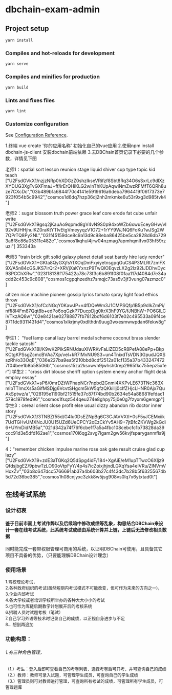 # dbchain-exam-admin

## Project setup
```
yarn install
```

### Compiles and hot-reloads for development
```
yarn serve
```

### Compiles and minifies for production
```
yarn build
```

### Lints and fixes files
```
yarn lint
```

### Customize configuration
See [Configuration Reference](https://cli.vuejs.org/config/).


1.终端 vue create '你的应用名称' 初始化自己的vue应用
2.使用npm install dbchain-js-client 安装dbchain前端依赖
3.去DBChain首页记录下必要的几个参数，详情见下图

老师1：spatial sort lesson reunion stage liquid shiver cup type topic kid teach ["U2FsdGVkX1/nzjzNRp0hXDGzZ0shzIkseVRifzf8Sbt8Rq34O6sSxrLc9dlXzXYDUG3XgTvGXFmaJ+ff/irErQHiKLG2wlnThKUpAqwiNmZwzRFMfT6QRh8uze7CXcDc","03b489b1a6844f70c4141e5919616a6deba7964419f06f7373e7923f054b5c9942","cosmos1d6dq7hzp36dj2nh2mkmke6u53r9xg3d985tvk4"]

老师2：sugar blossom truth power grace leaf core erode fat cube unfair write  ["U2FsdGVkX19gsq2jKauAo9qpmd8gV4vN9S0p94xoWZb6xwuEceyGHw/vI92v9UHHjhulKZ0raKtYTlvEtgVmeyyqzV1O72+1rYY9WJNQ6FoKuTwJSg2W7QPrTQ8Py2NL","031f45159dce8c9a13d9c98eba86425be5ca2828d6db7293a6f8c86a05311c482e","cosmos1kqhul4jrw04nzmag7apmhqmlfvx03hf59rzuzl"]  353343a

老师3  "train brick gift solid galaxy planet detail seat barely hire lady render"  ["U2FsdGVkX1+GKta8QyGXjfsYfXOqDmFxyiyetnsgpqGuCS4P3MLRt7zmFX9X/A5n84cGSJKS7irQr2+XRVjXaKYxnzP9TwQlOEqvzLX2g2Iz92IJDDhvDyc9SPCChXRw","023f18138f175422a78c73f3c6b891f08f01aa117d4084d7e34acdd2c453c9c808","cosmos1cgpqhzedhz7smqjc73as5v3jf3vung07azmzc0"]

citizen nice machine pioneer gossip lyrics tomato spray light food ethics throw  
["U2FsdGVkX1/ofCcNGqY0KawJP+v4fDQeWm3J1CMPSQfp1B5p9dIkZmPi/nffI8I4Fm87Qqt8b+edPo6oqGzkP7DucpDjg0ItrX3hF9YG/fJNBhW+PO6GlLCiVTkzAQ8w","02e8421ae02788877fb7812bdf6d6103f7e02c495533a09f4ce8711dc9311431d4","cosmos1xlkrjmy0xdlthdn9uug3wxesmwwpdan6fekw8g"]



学生1：
"fuel lamp canal lazy barrel medal scheme coconut brass slender tackle satoshi" ["U2FsdGVkX18l/K9wK2PikSRNUdauXIWRKvFaLiZED5cR8PefA88ePp+BkpKCtgKPSsgZcmcBVAa7Xp/vel+kR7lMvNU9S3+un4TnixdTsVDN3GpudJQXSszRh/o33OqE","036e227ba9ea5f210bbd8cdf2512a01cf135a37b4332474727f04bee1b8b58506b","cosmos15za2ksxwvh9jwhsh0rep2965fkc755epz5xfer"]
学生2："cross dirt blouse sheriff option system enemy anchor flight desk employ essay"  ["U2FsdGVkX1+sP6/0mrDZtWPhapNCr7npbd2Gnmi4XKPvLE673TNc363XmibTTImcXs5aGifMSDjg6VcvtSHgcm5kW5qfzQKkillj0cIfZHjcLHNR0Ajx7QuAkSptwz/a","028195e1190bf21515fe37c87f74bd90b2634e54a88681fefdac1579c1978fed96","cosmos1fsqz544qeu274e8ghpy75j0e0g7fzyxm6gemgp"]
学生3：cereal orient close profit else usual dizzy abandon rib doctor inner story   ["U2FsdGVkX1/3TNBZf55d/G4Iu0DsEZNpBg6C3CJAVVXtI+0sF5yJCEMxiik7UdTGHvUMXNcJU0U15UZd6UeCPCY2oEzCkYv5AH9+7jtBfcZKVWg2kGdi6+UYmDidMB5a","021d342a74f76f6cbe1f7a5a4fbc108cebcfc1b73828da39ccc91d3e5dfd162ae1","cosmos170l6qg2svg7lgam2gw56kvjfsparyganmfls9j"]

4："remember chicken impulse marine rose oak gate result cruise glad cup lazy"   ["U2FsdGVkX19+zdE3aTGKq2Q5dSpg4idF/184+XgAiE/eM1upTTwcO6XIjz9QfdsjbgEZ/9pbwTzLO90oVtpFyY/4p4s7icZoixjhjndLGXqYsa4eIVRu/ZlNVmVHoxZv","03b8c647dcc5766691ab37a4b603b27c4f43dc7b28b5f63255674b5d72d36be385","cosmos1h08cnjyxc3zkk8w5jsg908vs0lq7x6ytxtad0t"]














## 在线考试系统
### 设计初衷
#### 鉴于目前市面上考试作弊以及后续暗中修改成绩等乱象，构思结合DBChain来设计一套在线考试系统，此系统考试成绩由系统计算并上链，上链后无法修改相关数据
同时能完成一套带权限管理可商用的系统，以证明DBChain可使用，且具备其它项目不具备的优势，（只要能理解DBChain设计理念）

### 使用场景
<font  size=2> 1.驾校理论考试，</font>   
<font  size=2>2.各种政府组织的考试(虽然短期内考试模式不可能改变，但可作为未来的方向之一)，</font>   
<font  size=2>3.企业内部考试 </font>  
<font  size=2>4.各大学校或者培训学校所举办的各种大大小小的考试</font>   
<font  size=2>5.也可作为库链后期教学计划展开后的考核系统</font>   
<font  size=2>6.招聘人员时试题考核（笔试）</font>  
<font  size=2>7.自己学习外语等技术时记录自己的成绩，以正视自身进步与不足 </font>   
 <font  size=2>8....想到再追加 </font> 
  

### 功能构思：
###### 1.有三种角色管理，
<font  size=2>（1.）考生：登入后即可查看自己的考卷列表，选择考卷后可开考，并可查询自己的成绩</font> 
<font  size=2>（2.）教师：教师可录入试题，可管理学生成员，可查询自己的学生成绩</font>  
<font  size=2>（3.）管理员则可对教师进行管理，可查询所有考试的成绩，可管理所有学生成员，可管理题库</font>  
		  
		 